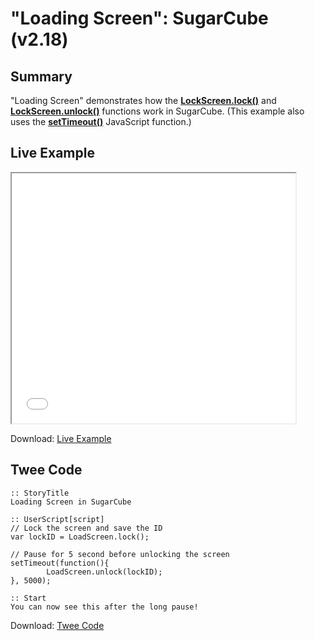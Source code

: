 # "Loading Screen": SugarCube (v2.18)

## Summary

"Loading Screen" demonstrates how the **[LockScreen.lock()](http://www.motoslave.net/sugarcube/2/docs/#loadscreen-api-method-lock)** and **[LockScreen.unlock()](http://www.motoslave.net/sugarcube/2/docs/#loadscreen-api-method-lock)** functions work in SugarCube. (This example also uses the **[setTimeout()](https://developer.mozilla.org/en-US/docs/Web/API/WindowOrWorkerGlobalScope/setTimeout)** JavaScript function.)

## Live Example

<section>
<iframe src="sugarcube_loadscreen_example.html" height=400 width=90%></iframe>

Download: <a href="sugarcube_loadscreen_example.html" target="_blank">Live Example</a>
</section>

## Twee Code

```twee
:: StoryTitle
Loading Screen in SugarCube

:: UserScript[script]
// Lock the screen and save the ID
var lockID = LoadScreen.lock();
	
// Pause for 5 second before unlocking the screen
setTimeout(function(){ 
		LoadScreen.unlock(lockID);
}, 5000);

:: Start
You can now see this after the long pause!

```

Download: <a href="sugarcube_loadscreen_twee.txt" target="_blank">Twee Code</a>
